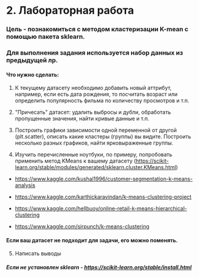 # 2. Лабораторная работа

### Цель - познакомиться с методом кластеризации K-mean с помощью пакета sklearn. 

### Для выполнения задания используется набор данных из предыдущей лр.

#### Что нужно сделать:
   1. К текущему датасету необходимо добавить новый аттрибут, например, если есть дата рождения, то посчитать возраст или определить популярность фильма по количеству просмотров и т.п.

   2. "Причесать" датасет: удалить выбросы и дубли, обработать пропущенные значения, найти кривые данные и т.п.

   3. Построить графики зависимости одной переменной от другой (plt.scatter), описать какие кластеры (группы) вы видите. Построить несколько разных графиков, найти ярковыраженные группы.

   4. Изучить перечисленные ноутбуки, по примеру, попробовать применить метод KMeans к вашему датасету (https://scikit-learn.org/stable/modules/generated/sklearn.cluster.KMeans.html)

* https://www.kaggle.com/kushal1996/customer-segmentation-k-means-analysis

* https://www.kaggle.com/karthickaravindan/k-means-clustering-project

* https://www.kaggle.com/hellbuoy/online-retail-k-means-hierarchical-clustering

* https://www.kaggle.com/sirpunch/k-means-clustering

#### Если ваш датасет не подходит для задачи, его можно поменять. 

   5. Написать выводы

##### Если не установлен sklearn - https://scikit-learn.org/stable/install.html